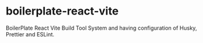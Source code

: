 # boilerplate-react-vite
BoilerPlate React Vite Build Tool System and having configuration of Husky, Prettier and ESLint.

